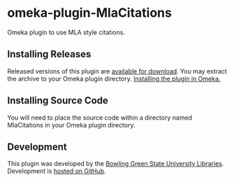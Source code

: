 omeka-plugin-MlaCitations
=========================
Omeka plugin to use MLA style citations.

## Installing Releases
Released versions of this plugin are [available for download](https://github.com/BGSU-LITS/omeka-plugin-MlaCitations/releases). You may extract the archive to your Omeka plugin directory. [Installing the plugin in Omeka.](http://omeka.org/codex/Managing_Plugins_2.0)

## Installing Source Code
You will need to place the source code within a directory named MlaCitations in your Omeka plugin directory.

## Development
This plugin was developed by the [Bowling Green State University Libraries](http://www.bgsu.edu/library.html). Development is [hosted on GitHub](https://github.com/BGSU-LITS/omeka-plugin-MlaCitations).
